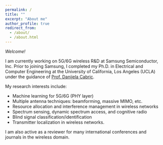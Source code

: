 ```yaml
---
permalink: /
title: ""
excerpt: "About me"
author_profile: true
redirect_from: 
  - /about/
  - /about.html
---
```


*Welcome!*

I am currently working on 5G/6G wireless R&D at Samsung Semiconductor, Inc. Prior to joining Samsung, I completed my Ph.D. in Electrical and Computer Engineering at the University of California, Los Angeles (UCLA) under the guidance of [Prof. Danijela Cabric](https://www.ee.ucla.edu/danijela-cabric/).

My research interests include:
- Machine learning for 5G/6G (PHY layer)
- Multiple antenna techniques: beamforming, massive MIMO, etc.
- Resource allocation and interference management in wireless networks
- Spectrum sensing, dynamic spectrum access, and cognitive radio
- Blind signal classification/identification
- Transmitter localization in wireless networks.

I am also active as a reviewer for many international conferences and journals in the wireless domain.


